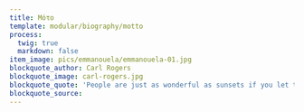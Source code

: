 ```yaml
---
title: Μότο
template: modular/biography/motto
process:
  twig: true
  markdown: false
item_image: pics/emmanouela/emmanouela-01.jpg
blockquote_author: Carl Rogers
blockquote_image: carl-rogers.jpg
blockquote_quote: 'People are just as wonderful as sunsets if you let them be. When I look at a sunset, I don''t find myself saying, "soften the orange a bit on the right hand corner", I don''t try to control a sunset. I watch it with awe as it unfolds.'
blockquote_source:
---
```

